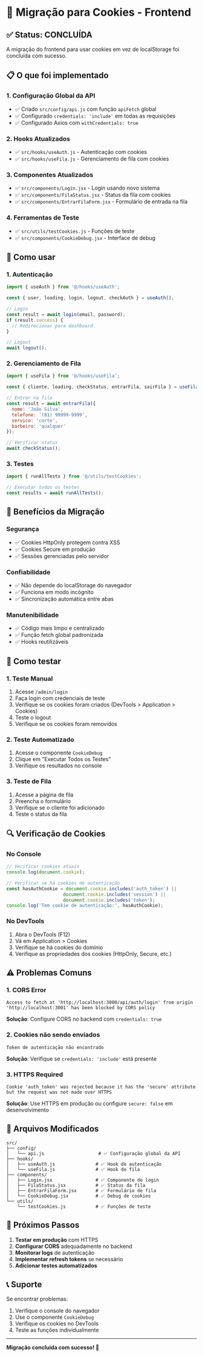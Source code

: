 # 🔄 Migração para Cookies - Frontend

## **✅ Status: CONCLUÍDA**

A migração do frontend para usar cookies em vez de localStorage foi concluída com sucesso.

## **📋 O que foi implementado**

### **1. Configuração Global da API**
- ✅ Criado `src/config/api.js` com função `apiFetch` global
- ✅ Configurado `credentials: 'include'` em todas as requisições
- ✅ Configurado Axios com `withCredentials: true`

### **2. Hooks Atualizados**
- ✅ `src/hooks/useAuth.js` - Autenticação com cookies
- ✅ `src/hooks/useFila.js` - Gerenciamento de fila com cookies

### **3. Componentes Atualizados**
- ✅ `src/components/Login.jsx` - Login usando novo sistema
- ✅ `src/components/FilaStatus.jsx` - Status da fila com cookies
- ✅ `src/components/EntrarFilaForm.jsx` - Formulário de entrada na fila

### **4. Ferramentas de Teste**
- ✅ `src/utils/testCookies.js` - Funções de teste
- ✅ `src/components/CookieDebug.jsx` - Interface de debug

## **🔧 Como usar**

### **1. Autenticação**
```javascript
import { useAuth } from '@/hooks/useAuth';

const { user, loading, login, logout, checkAuth } = useAuth();

// Login
const result = await login(email, password);
if (result.success) {
  // Redirecionar para dashboard
}

// Logout
await logout();
```

### **2. Gerenciamento de Fila**
```javascript
import { useFila } from '@/hooks/useFila';

const { cliente, loading, checkStatus, entrarFila, sairFila } = useFila();

// Entrar na fila
const result = await entrarFila({
  nome: 'João Silva',
  telefone: '(81) 99999-9999',
  servico: 'corte',
  barbeiro: 'qualquer'
});

// Verificar status
await checkStatus();
```

### **3. Testes**
```javascript
import { runAllTests } from '@/utils/testCookies';

// Executar todos os testes
const results = await runAllTests();
```

## **🚀 Benefícios da Migração**

### **Segurança**
- ✅ Cookies HttpOnly protegem contra XSS
- ✅ Cookies Secure em produção
- ✅ Sessões gerenciadas pelo servidor

### **Confiabilidade**
- ✅ Não depende do localStorage do navegador
- ✅ Funciona em modo incógnito
- ✅ Sincronização automática entre abas

### **Manutenibilidade**
- ✅ Código mais limpo e centralizado
- ✅ Função fetch global padronizada
- ✅ Hooks reutilizáveis

## **🧪 Como testar**

### **1. Teste Manual**
1. Acesse `/admin/login`
2. Faça login com credenciais de teste
3. Verifique se os cookies foram criados (DevTools > Application > Cookies)
4. Teste o logout
5. Verifique se os cookies foram removidos

### **2. Teste Automatizado**
1. Acesse o componente `CookieDebug`
2. Clique em "Executar Todos os Testes"
3. Verifique os resultados no console

### **3. Teste de Fila**
1. Acesse a página de fila
2. Preencha o formulário
3. Verifique se o cliente foi adicionado
4. Teste o status da fila

## **🔍 Verificação de Cookies**

### **No Console**
```javascript
// Verificar cookies atuais
console.log(document.cookie);

// Verificar se há cookies de autenticação
const hasAuthCookie = document.cookie.includes('auth_token') || 
                     document.cookie.includes('session') ||
                     document.cookie.includes('token');
console.log('Tem cookie de autenticação:', hasAuthCookie);
```

### **No DevTools**
1. Abra o DevTools (F12)
2. Vá em Application > Cookies
3. Verifique se há cookies do domínio
4. Verifique as propriedades dos cookies (HttpOnly, Secure, etc.)

## **⚠️ Problemas Comuns**

### **1. CORS Error**
```
Access to fetch at 'http://localhost:3000/api/auth/login' from origin 'http://localhost:3001' has been blocked by CORS policy
```
**Solução**: Configure CORS no backend com `credentials: true`

### **2. Cookies não sendo enviados**
```
Token de autenticação não encontrado
```
**Solução**: Verifique se `credentials: 'include'` está presente

### **3. HTTPS Required**
```
Cookie 'auth_token' was rejected because it has the 'secure' attribute but the request was not made over HTTPS
```
**Solução**: Use HTTPS em produção ou configure `secure: false` em desenvolvimento

## **📁 Arquivos Modificados**

```
src/
├── config/
│   └── api.js                    # ✅ Configuração global da API
├── hooks/
│   ├── useAuth.js               # ✅ Hook de autenticação
│   └── useFila.js               # ✅ Hook de fila
├── components/
│   ├── Login.jsx                # ✅ Componente de login
│   ├── FilaStatus.jsx           # ✅ Status da fila
│   ├── EntrarFilaForm.jsx       # ✅ Formulário de fila
│   └── CookieDebug.jsx          # ✅ Debug de cookies
└── utils/
    └── testCookies.js           # ✅ Funções de teste
```

## **🎯 Próximos Passos**

1. **Testar em produção** com HTTPS
2. **Configurar CORS** adequadamente no backend
3. **Monitorar logs** de autenticação
4. **Implementar refresh tokens** se necessário
5. **Adicionar testes automatizados**

## **📞 Suporte**

Se encontrar problemas:
1. Verifique o console do navegador
2. Use o componente `CookieDebug`
3. Verifique os cookies no DevTools
4. Teste as funções individualmente

---

**Migração concluída com sucesso! 🎉** 